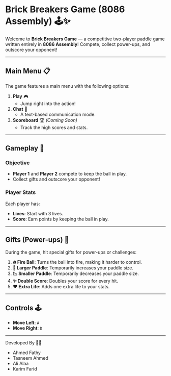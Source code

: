 # Brick Breakers Game (8086 Assembly) 🕹️✨

Welcome to **Brick Breakers Game** — a competitive two-player paddle game written entirely in **8086 Assembly**! Compete, collect power-ups, and outscore your opponent!

---

## Main Menu 📋
The game features a main menu with the following options:
1. **Play** 🎮  
   - Jump right into the action!
2. **Chat** 💬  
   - A text-based communication mode.
3. **Scoreboard** 🏆 *(Coming Soon)*  
   - Track the high scores and stats.

---

## Gameplay 🎲

### Objective
- **Player 1** and **Player 2** compete to keep the ball in play.
- Collect gifts and outscore your opponent!

### Player Stats
Each player has:
- **Lives**: Start with 3 lives.
- **Score**: Earn points by keeping the ball in play.

---

## Gifts (Power-ups) 🎁

During the game, hit special gifts for power-ups or challenges:
1. **🔥 Fire Ball**: Turns the ball into fire, making it harder to control.
2. **📏 Larger Paddle**: Temporarily increases your paddle size.
3. **📉 Smaller Paddle**: Temporarily decreases your paddle size.
4. **✨ Double Score**: Doubles your score for every hit.
5. **❤️ Extra Life**: Adds one extra life to your stats.

---

## Controls 🕹️
- **Move Left**: `A`
- **Move Right**: `D`

---

Developed By 👨‍💻
- Ahmed Fathy
- Tasneem Ahmed 
- Ali Alaa
- Karim Farid
